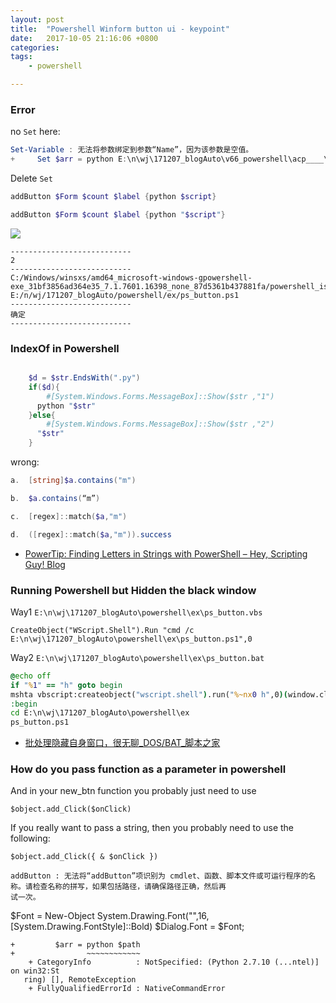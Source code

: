 ```yaml
---
layout: post
title:  "Powershell Winform button ui - keypoint"
date:   2017-10-05 21:16:06 +0800
categories:  
tags: 
    - powershell

---
```




### Error ###
no `Set` here:  
```powershell
Set-Variable : 无法将参数绑定到参数“Name”，因为该参数是空值。
+     Set $arr = python E:\n\wj\171207_blogAuto\v66_powershell\acp____\Build_power ...
```
Delete `Set` 


```powershell
addButton $Form $count $label {python $script} 
```

```powershell
addButton $Form $count $label {python "$script"} 

```

![](https://i.imgur.com/gBT8F6j.gif)

```
---------------------------
2
---------------------------
C:/Windows/winsxs/amd64_microsoft-windows-gpowershell-exe_31bf3856ad364e35_7.1.7601.16398_none_87d5361b437881fa/powershell_ise.exe E:/n/wj/171207_blogAuto/powershell/ex/ps_button.ps1
---------------------------
确定   
---------------------------

```

### IndexOf in Powershell ###

```powershell

    $d = $str.EndsWith(".py")
    if($d){
        #[System.Windows.Forms.MessageBox]::Show($str ,"1")
      python "$str"
    }else{
        #[System.Windows.Forms.MessageBox]::Show($str ,"2")
      "$str"
    }
```
wrong:

```powershell
a.  [string]$a.contains("m")

b.  $a.contains(“m”)

c.  [regex]::match($a,"m")

d.  ([regex]::match($a,"m")).success
```

* [PowerTip: Finding Letters in Strings with PowerShell – Hey, Scripting Guy! Blog](https://blogs.technet.microsoft.com/heyscriptingguy/2012/09/06/powertip-finding-letters-in-strings-with-powershell/)


### Running Powershell but Hidden the black window ###

Way1
`E:\n\wj\171207_blogAuto\powershell\ex\ps_button.vbs`
```vbs
CreateObject("WScript.Shell").Run "cmd /c E:\n\wj\171207_blogAuto\powershell\ex\ps_button.ps1",0
```
Way2 
`E:\n\wj\171207_blogAuto\powershell\ex\ps_button.bat`
```bat
@echo off
if "%1" == "h" goto begin 
mshta vbscript:createobject("wscript.shell").run("%~nx0 h",0)(window.close)&&exit 
:begin
cd E:\n\wj\171207_blogAuto\powershell\ex
ps_button.ps1
```
* [批处理隐藏自身窗口，很无聊_DOS/BAT_脚本之家](http://m.jb51.net/article/14352.htm)


### How do you pass function as a parameter in powershell ###


And in your new_btn function you probably just need to use
```
$object.add_Click($onClick)
```
If you really want to pass a string, then you probably need to use the following:
```
$object.add_Click({ & $onClick })
```

```
addButton : 无法将“addButton”项识别为 cmdlet、函数、脚本文件或可运行程序的名称。请检查名称的拼写，如果包括路径，请确保路径正确，然后再
试一次。
```
$Font = New-Object System.Drawing.Font("",16,[System.Drawing.FontStyle]::Bold)
$Dialog.Font = $Font;


```
+         $arr = python $path
+                ~~~~~~~~~~~~
    + CategoryInfo          : NotSpecified: (Python 2.7.10 (...ntel)] on win32:St 
   ring) [], RemoteException
    + FullyQualifiedErrorId : NativeCommandError
```